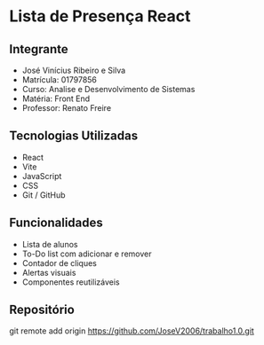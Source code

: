 # Lista de Presença React 

## Integrante
- José Vinícius Ribeiro e Silva
- Matrícula: 01797856
- Curso: Analise e Desenvolvimento de Sistemas
- Matéria: Front End
- Professor: Renato Freire

## Tecnologias Utilizadas
- React
- Vite
- JavaScript
- CSS
- Git / GitHub

## Funcionalidades
- Lista de alunos
- To-Do list com adicionar e remover
- Contador de cliques
- Alertas visuais
- Componentes reutilizáveis

## Repositório
git remote add origin https://github.com/JoseV2006/trabalho1.0.git
